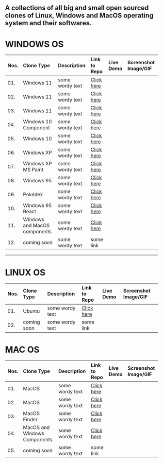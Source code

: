 ## A collections of all big and small open sourced clones of Linux, Windows and MacOS operating system and their softwares.

# WINDOWS OS


| Nos. | Clone Type |  Description  | Link to Repo | Live Demo | Screenshot Image/GIF |
| :--- | :---- | :--------- | :----------| :---------| :----------------- |
| 01. | Windows 11 | some wordy text | [Click here](https://github.com/Rajaniraiyn/windows11)  |
| 02. | Windows 11 | some wordy text | [Click here](https://github.com/PiyushSuthar/Windows-11-Web )  |
| 03. | Windows 11 | some wordy text | [Click here](https://github.com/blueedgetechno/windows11 )  |
| 04. | Windows 10 Component | some wordy text | [Click here](https://virtualvivek.github.io/react-windows-ui/links  )  |
| 05. | Windows 10 | some wordy text | [Click here](https://windows10framework.github.io )  |
| 06. | Windows XP | some wordy text | [Click here](https://github.com/ShizukuIchi/winXP  )  |
| 07. | Windows XP MS Paint | some wordy text | [Click here](https://github.com/1j01/jspaint  )  |
| 08. | Windows 95 | some wordy text | [Click here](https://github.com/felixrieseberg/windows95  )  |
| 09. | Pokédex  | some wordy text | [Click here](https://github.com/wobsoriano/poke95   )  |
| 10. | Windows 95 React | some wordy text | [Click here](https://github.com/arturbien/React95  )  |
| 11. | Windows and MacOS components | some wordy text | [Click here](https://github.com/gabrielbull/react-desktop  )  |
| 12. | coming soon | some wordy text | some link  |

----

# LINUX OS
| Nos. | Clone Type | Description  | Link to Repo | Live Demo | Screenshot Image/GIF |
| :-- | :---- | :--------- | :---------| :--------| :---------------- |
| 01. | Ubuntu | some wordy text | [Click here]( https://github.com/vivek9patel/vivek9patel.github.io  )  |
| 02. | coming soon | some wordy text | some link  |






# MAC OS
| Nos. | Clone Type |  Description  | Link to Repo | Live Demo | Screenshot Image/GIF |
| :-- | :---- | :--------- | :---------| :--------| :---------------- |
| 01. | MacOS | some wordy text | [Click here]( https://github.com/PuruVJ/macos-web)  |
| 02. | MacOS | some wordy text | [Click here]( https://github.com/Renovamen/playground-macos )  |
| 03. | MacOS Finder | some wordy text | [Click here]( https://github.com/guyariely/finder-clone )  |
| 04. |MacOS and Windows Components | some wordy text | [Click here]( https://github.com/gabrielbull/react-desktop )  |
| 05. | coming soon | some wordy text | some link  |


